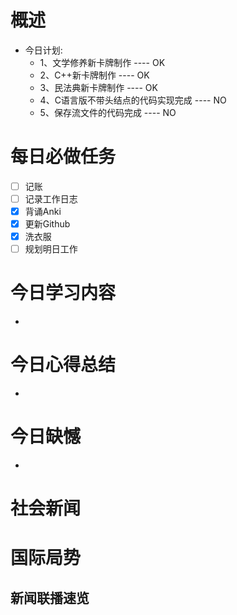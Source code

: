 # 概述
- 今日计划:
	- 1、文学修养新卡牌制作 ---- OK
	- 2、C++新卡牌制作 ---- OK
	- 3、民法典新卡牌制作 ---- OK
	- 4、C语言版不带头结点的代码实现完成 ---- NO
	- 5、保存流文件的代码完成 ---- NO
# 每日必做任务
- [ ] 记账
- [ ] 记录工作日志
- [x] 背诵Anki
- [x] 更新Github
- [x] 洗衣服
- [ ] 规划明日工作
# 今日学习内容
- 
# 今日心得总结
- 
# 今日缺憾
- 
# 社会新闻

# 国际局势

## 新闻联播速览
